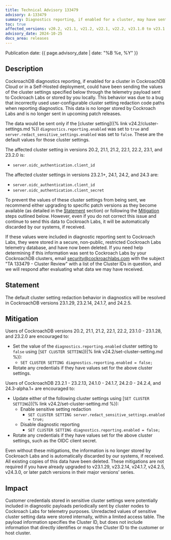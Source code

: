 ```yaml
---
title: Technical Advisory 133479
advisory: A-133479
summary: Diagnostics reporting, if enabled for a cluster, may have sent OIDC credentials stored in cluster settings to a secure, limited access Cockroach Labs telemetry database. The payload would have contained a unique cluster ID, and no publicly identifiable customer information.
toc: true
affected_versions: v20.2, v21.1, v21.2, v22.1, v22.2, v23.1.0 to v23.1.28, v23.2.0 to 23.2.13, v24.1.0 to v24.1.6, v24.2.0 to v24.2.4, v24.3.0-alpha.1+
advisory_date: 2024-10-25
docs_area: releases
---
```


Publication date: {{ page.advisory_date | date: "%B %e, %Y" }}

## Description

CockroachDB diagnostics reporting, if enabled for a cluster in CockroachDB Cloud or in a Self-Hosted deployment, could have been sending the values of the cluster settings specified below through the telemetry payload sent to Cockroach Labs or stored by you locally. This behavior was due to a bug that incorrectly used user-configurable cluster setting redaction code paths when reporting diagnostics. This data is no longer stored by Cockroach Labs and is no longer sent in upcoming patch releases.

The data would be sent only if the [cluster setting]({% link v24.2/cluster-settings.md %}) `diagnostics.reporting.enabled` was set to `true` and `server.redact_sensitive_settings.enabled` was set to `false`. These are the default values for those cluster settings.

The affected cluster setting in versions 20.2, 21.1, 21.2, 22.1, 22.2, 23.1, and 23.2.0 is:

- `server.oidc_authentication.client_id`

The affected cluster settings in versions 23.2.1+, 24.1, 24.2, and 24.3 are:

- `server.oidc_authentication.client_id`
- `server.oidc_authentication.client_secret`

To prevent the values of these cluster settings from being sent, we recommend either upgrading to specific patch versions as they become available (as detailed in the [Statement](#statement) section) or following the [Mitigation](#mitigation) steps outlined below. However, even if you do not correct this issue and continue to send this data to Cockroach Labs, it will be automatically discarded by our systems, if received.

If these values were included in diagnostic reporting sent to Cockroach Labs, they were stored in a secure, non-public, restricted Cockroach Labs telemetry database, and have now been deleted. If you need help determining if this information was sent to Cockroach Labs by your CockroachDB clusters, email <a href="mailto:security@cockroachlabs.com?subject=TA 133479 Cluster Review">security@cockroachlabs.com</a> with the subject "TA 133479 - Cluster Review" with a list of the Cluster IDs in question, and we will respond after evaluating what data we may have received.

## Statement

The default cluster setting redaction behavior in diagnostics will be resolved in CockroachDB versions 23.1.29, 23.2.14, 24.1.7, and 24.2.5.

## Mitigation

Users of CockroachDB versions 20.2, 21.1, 21.2, 22.1, 22.2, 23.1.0 - 23.1.28, and 23.2.0 are encouraged to:

- Set the value of the `diagnostics.reporting.enabled` cluster setting to `false` using [`SET CLUSTER SETTING`]({% link v24.2/set-cluster-setting.md %}):
  - `SET CLUSTER SETTING diagnostics.reporting.enabled = false;`
- Rotate any credentials if they have values set for the above cluster settings.

Users of CockroachDB 23.2.1 - 23.2.13, 24.1.0 - 24.1.7, 24.2.0 - 24.2.4, and 24.3-alpha.1+ are encouraged to:

- Update either of the following cluster settings using [`SET CLUSTER SETTING`]({% link v24.2/set-cluster-setting.md %}):
  - Enable sensitive setting redaction
    - `SET CLUSTER SETTING server.redact_sensitive_settings.enabled = true;`  
  - Disable diagnostic reporting
    - `SET CLUSTER SETTING diagnostics.reporting.enabled = false;`  
- Rotate any credentials if they have values set for the above cluster settings, such as the OIDC client secret.

Even without these mitigations, the information is no longer stored by Cockroach Labs and is automatically discarded by our systems, if received. All existing copies of this data have been deleted. These mitigations are not required if you have already upgraded to v23.1.29, v23.2.14, v24.1.7, v24.2.5, v24.3.0, or later patch versions in their major versions’ series.

## Impact

Customer credentials stored in sensitive cluster settings were potentially included in diagnostic payloads periodically sent by cluster nodes to Cockroach Labs for telemetry purposes. Unredacted values of sensitive cluster setting data were stored internally, within a limited access table. The payload information specifies the Cluster ID, but does not include information that directly identifies or maps the Cluster ID to the customer or host cluster.